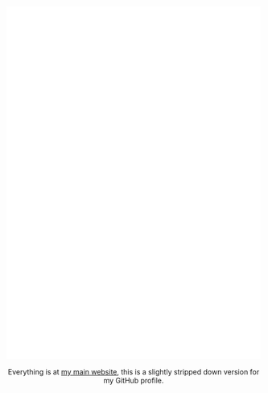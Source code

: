 <div display:flex; justify-content:top; align="center">
<a href="https://4194304.github.io">
		<img src="main.svg" width="600" height="700">
	</a>
		<p>Everything is at <a href="https://4194304.github.io">my main website</a>, this is a slightly stripped down version for my GitHub profile.</p>
</div>
